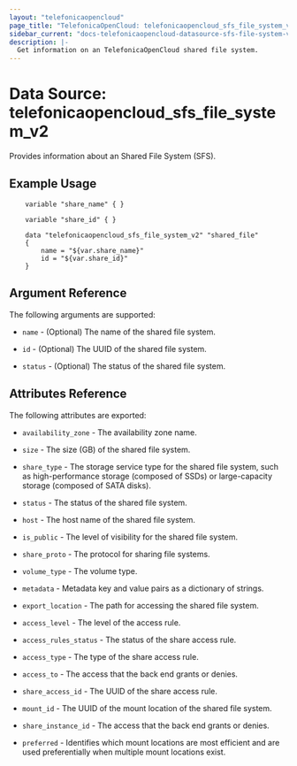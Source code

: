 ```yaml
---
layout: "telefonicaopencloud"
page_title: "TelefonicaOpenCloud: telefonicaopencloud_sfs_file_system_v2"
sidebar_current: "docs-telefonicaopencloud-datasource-sfs-file-system-v2"
description: |-
  Get information on an TelefonicaOpenCloud shared file system.
---
```


# Data Source: telefonicaopencloud_sfs_file_system_v2

Provides information about an Shared File System (SFS).

## Example Usage

```hcl
    variable "share_name" { }

    variable "share_id" { }

    data "telefonicaopencloud_sfs_file_system_v2" "shared_file"
    {
        name = "${var.share_name}"
        id = "${var.share_id}"
    }
```

## Argument Reference
The following arguments are supported:

* `name` - (Optional) The name of the shared file system.

* `id` - (Optional) The UUID of the shared file system.

* `status` - (Optional) The status of the shared file system.


## Attributes Reference

The following attributes are exported:

* `availability_zone` - The availability zone name.

* `size` - 	The size (GB) of the shared file system.

* `share_type` - The storage service type for the shared file system, such as high-performance storage (composed of SSDs) or large-capacity storage (composed of SATA disks).

* `status` - The status of the shared file system.

* `host` - The host name of the shared file system.

* `is_public` - The level of visibility for the shared file system.
 
* `share_proto` - The protocol for sharing file systems.
 
* `volume_type` - The volume type.

* `metadata` - Metadata key and value pairs as a dictionary of strings.

* `export_location` - The path for accessing the shared file system.

* `access_level` - The level of the access rule.

* `access_rules_status` - The status of the share access rule.

* `access_type` - The type of the share access rule.

* `access_to` - The access that the back end grants or denies.

* `share_access_id` - The UUID of the share access rule.

* `mount_id` - The UUID of the mount location of the shared file system.

* `share_instance_id` - The access that the back end grants or denies.

* `preferred` - Identifies which mount locations are most efficient and are used preferentially when multiple mount locations exist.

